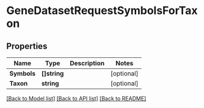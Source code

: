 # GeneDatasetRequestSymbolsForTaxon

## Properties

Name | Type | Description | Notes
------------ | ------------- | ------------- | -------------
**Symbols** | **[]string** |  | [optional] 
**Taxon** | **string** |  | [optional] 

[[Back to Model list]](../README.md#documentation-for-models) [[Back to API list]](../README.md#documentation-for-api-endpoints) [[Back to README]](../README.md)


